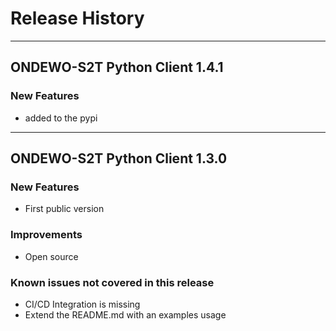 # Release History
*****************

## ONDEWO-S2T Python Client 1.4.1

### New Features

* added to the pypi


*****************

## ONDEWO-S2T Python Client 1.3.0

### New Features
 * First public version

### Improvements
 * Open source

### Known issues not covered in this release
 * CI/CD Integration is missing
 * Extend the README.md with an examples usage


